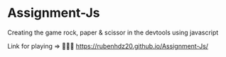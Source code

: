 # Assignment-Js

Creating the game rock, paper &amp; scissor in the devtools using javascript

Link for playing => ⛹🏻‍♂️ https://rubenhdz20.github.io/Assignment-Js/ 
